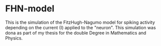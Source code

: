 # FHN-model
This is the simulation of the FitzHugh-Nagumo model for spiking activity depending on the current (I) applied to the "neuron". This simulation was dona as part of my thesis for the double Degree in Mathematics and Physics.
